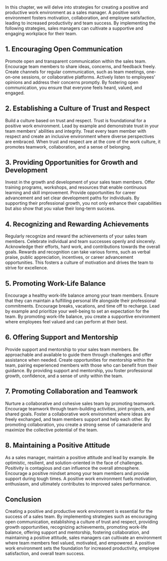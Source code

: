 
In this chapter, we will delve into strategies for creating a positive and productive work environment as a sales manager. A positive work environment fosters motivation, collaboration, and employee satisfaction, leading to increased productivity and team success. By implementing the following strategies, sales managers can cultivate a supportive and engaging workplace for their team.

1\. Encouraging Open Communication
---------------------------------

Promote open and transparent communication within the sales team. Encourage team members to share ideas, concerns, and feedback freely. Create channels for regular communication, such as team meetings, one-on-one sessions, or collaborative platforms. Actively listen to employees' opinions and address their concerns promptly. By fostering open communication, you ensure that everyone feels heard, valued, and engaged.

2\. Establishing a Culture of Trust and Respect
----------------------------------------------

Build a culture based on trust and respect. Trust is foundational for a positive work environment. Lead by example and demonstrate trust in your team members' abilities and integrity. Treat every team member with respect and create an inclusive environment where diverse perspectives are embraced. When trust and respect are at the core of the work culture, it promotes teamwork, collaboration, and a sense of belonging.

3\. Providing Opportunities for Growth and Development
-----------------------------------------------------

Invest in the growth and development of your sales team members. Offer training programs, workshops, and resources that enable continuous learning and skill improvement. Provide opportunities for career advancement and set clear development paths for individuals. By supporting their professional growth, you not only enhance their capabilities but also show that you value their long-term success.

4\. Recognizing and Rewarding Achievements
-----------------------------------------

Regularly recognize and reward the achievements of your sales team members. Celebrate individual and team successes openly and sincerely. Acknowledge their efforts, hard work, and contributions towards the overall goals. Rewards and recognition can take various forms, such as verbal praise, public appreciation, incentives, or career advancement opportunities. This fosters a culture of motivation and drives the team to strive for excellence.

5\. Promoting Work-Life Balance
------------------------------

Encourage a healthy work-life balance among your team members. Ensure that they can maintain a fulfilling personal life alongside their professional commitments. Encourage breaks, vacations, and time off to recharge. Lead by example and prioritize your well-being to set an expectation for the team. By promoting work-life balance, you create a supportive environment where employees feel valued and can perform at their best.

6\. Offering Support and Mentorship
----------------------------------

Provide support and mentorship to your sales team members. Be approachable and available to guide them through challenges and offer assistance when needed. Create opportunities for mentorship within the team, pairing experienced members with those who can benefit from their guidance. By providing support and mentorship, you foster professional growth, confidence, and a sense of unity within the team.

7\. Promoting Collaboration and Teamwork
---------------------------------------

Nurture a collaborative and cohesive sales team by promoting teamwork. Encourage teamwork through team-building activities, joint projects, and shared goals. Foster a collaborative work environment where ideas are freely exchanged, and team members support and help each other. By promoting collaboration, you create a strong sense of camaraderie and maximize the collective potential of the team.

8\. Maintaining a Positive Attitude
----------------------------------

As a sales manager, maintain a positive attitude and lead by example. Be optimistic, resilient, and solution-oriented in the face of challenges. Positivity is contagious and can influence the overall atmosphere. Encourage a positive mindset among your team members and provide support during tough times. A positive work environment fuels motivation, enthusiasm, and ultimately contributes to improved sales performance.

Conclusion
----------

Creating a positive and productive work environment is essential for the success of a sales team. By implementing strategies such as encouraging open communication, establishing a culture of trust and respect, providing growth opportunities, recognizing achievements, promoting work-life balance, offering support and mentorship, fostering collaboration, and maintaining a positive attitude, sales managers can cultivate an environment where team members feel valued, motivated, and empowered. A positive work environment sets the foundation for increased productivity, employee satisfaction, and overall team success.
